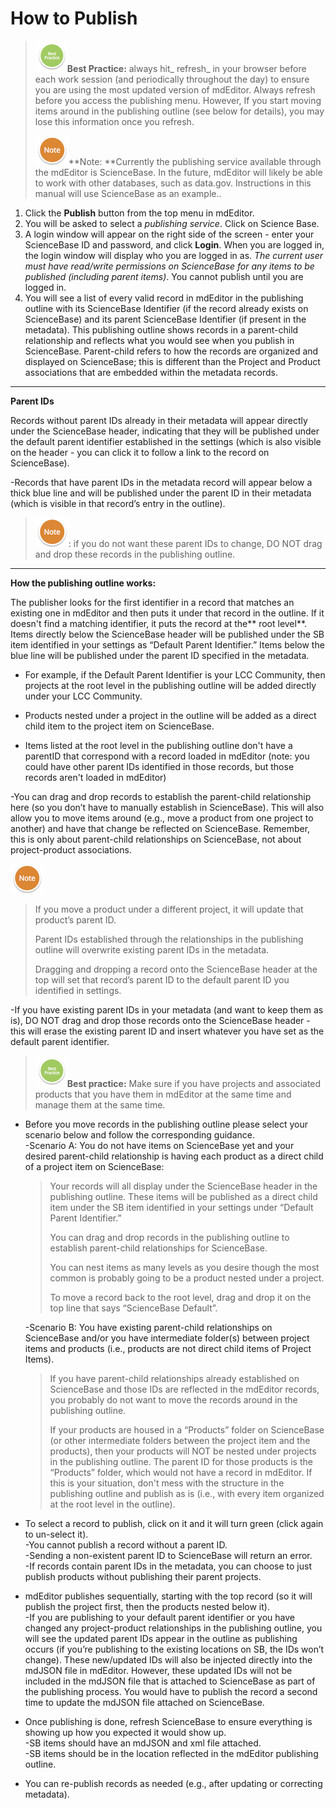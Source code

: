 # How to Publish

> ![](/assets/BestPracticeSmall.png)**Best Practice:** always hit_ refresh_ in your browser before each work session \(and periodically throughout the day\) to ensure you are using the most updated version of mdEditor. Always refresh before you access the publishing menu. However, If you start moving items around in the publishing outline \(see below for details\), you may lose this information once you refresh.
>
> ![](/assets/NoteSmall.png)**Note: **Currently the  publishing service available through the mdEditor is ScienceBase. In the future, mdEditor will likely be able to work with other databases, such as data.gov. Instructions in this manual will use ScienceBase as an example..

1. Click the **Publish** button from the top menu in mdEditor.
2. You will be asked to select a _publishing service_. Click on Science Base. 
3. A login window will appear on the right side of the screen - enter your ScienceBase ID and password, and click **Login**. When you are logged in, the login window will display who you are logged in as. _The current user must have read/write permissions on ScienceBase for any items to be published \(including parent items\)_. You cannot publish until you are logged in.
4. You will see a list of every valid record in mdEditor in the publishing outline with its ScienceBase Identifier \(if the record already exists on ScienceBase\) and its parent ScienceBase Identifier \(if present in the metadata\). This publishing outline shows records in a parent-child relationship and reflects what you would see when you publish in ScienceBase. Parent-child refers to how the records are organized and displayed on ScienceBase; this is different than the Project and Product associations that are embedded within the metadata records.

---

**Parent IDs**

Records without parent IDs already in their metadata will appear directly under the ScienceBase header, indicating that they will be published under the default parent identifier established in the settings \(which is also visible on the header - you can click it to follow a link to the record on ScienceBase\).

-Records that have parent IDs in the metadata record will appear below a thick blue line and will be published under the parent ID in their metadata \(which is visible in that record’s entry in the outline\).

> ![](/assets/NoteSmall.png): if you do not want these parent IDs to change, DO NOT drag and drop these records in the publishing outline.

---

**How the publishing outline works:**

The publisher looks for the first identifier in a record that matches an existing one in mdEditor and then puts it under that record in the outline. If it doesn't find a matching identifier, it puts the record at the** root level**. Items directly below the ScienceBase header will be published under the SB item identified in your settings as “Default Parent Identifier.” Items below the blue line will be published under the parent ID specified in the metadata.

* For example, if the Default Parent Identifier is your LCC Community, then projects at the root level in the publishing outline will be added directly under your LCC Community.

* Products nested under a project in the outline will be added as a direct child item to the project item on ScienceBase.

* Items listed at the root level in the publishing outline don't have a parentID that correspond with a record loaded in mdEditor \(note: you could have other parent IDs identified in those records, but those records aren't loaded in mdEditor\)

-You can drag and drop records to establish the parent-child relationship here \(so you don’t have to manually establish in ScienceBase\). This will also allow you to move items around \(e.g., move a product from one project to another\) and have that change be reflected on ScienceBase. Remember, this is only about parent-child relationships on ScienceBase, not about project-product associations.

![](/assets/NoteSmall.png)

> If you move a product under a different project, it will update that product’s parent ID.
>
> Parent IDs established through the relationships in the publishing outline will overwrite existing parent IDs in the metadata.
>
> Dragging and dropping a record onto the ScienceBase header at the top will set that record’s parent ID to the default parent ID you identified in settings.

-If you have existing parent IDs in your metadata \(and want to keep them as is\), DO NOT drag and drop those records onto the ScienceBase header - this will erase the existing parent ID and insert whatever you have set as the default parent identifier.

> ![](/assets/BestPracticeSmall.png)**Best practice:** Make sure if you have projects and associated products that you have them in mdEditor at the same time and manage them at the same time.

* Before you move records in the publishing outline please select your scenario below and follow the corresponding guidance.  
  -Scenario A: You do not have items on ScienceBase yet and your desired parent-child relationship is having each product as a direct child of a project item on ScienceBase:

  > Your records will all display under the ScienceBase header in the publishing outline. These items will be published as a direct child item under the SB item identified in your settings under “Default Parent Identifier.”
  >
  > You can drag and drop records in the publishing outline to establish parent-child relationships for ScienceBase.
  >
  > You can nest items as many levels as you desire though the most common is probably going to be a product nested under a project.
  >
  > To move a record back to the root level, drag and drop it on the top line that says “ScienceBase Default”.

  -Scenario B: You have existing parent-child relationships on ScienceBase and/or you have intermediate folder\(s\) between project items and products \(i.e., products are not direct child items of Project Items\).

  > If you have parent-child relationships already established on ScienceBase and those IDs are reflected in the mdEditor records, you probably do not want to move the records around in the publishing outline.
  >
  > If your products are housed in a “Products” folder on ScienceBase \(or other intermediate folders between the project item and the products\), then your products will NOT be nested under projects in the publishing outline. The parent ID for those products is the “Products” folder, which would not have a record in mdEditor. If this is your situation, don't mess with the structure in the publishing outline and publish as is \(i.e., with every item organized at the root level in the outline\).

* To select a record to publish, click on it and it will turn green \(click again to un-select it\).  
  -You cannot publish a record without a parent ID.  
  -Sending a non-existent parent ID to ScienceBase will return an error.  
  -If records contain parent IDs in the metadata, you can choose to just publish products without publishing their parent projects.

* mdEditor publishes sequentially, starting with the top record \(so it will publish the project first, then the products nested below it\).  
  -If you are publishing to your default parent identifier or you have changed any project-product relationships in the publishing outline, you will see the updated parent IDs appear in the outline as publishing occurs \(if you’re publishing to the existing locations on SB, the IDs won’t change\). These new/updated IDs will also be injected directly into the mdJSON file in mdEditor. However, these updated IDs will not be included in the mdJSON file that is attached to ScienceBase as part of the publishing process. You would have to publish the record a second time to update the mdJSON file attached on ScienceBase.

* Once publishing is done, refresh ScienceBase to ensure everything is showing up how you expected it would show up.  
  -SB items should have an mdJSON and xml file attached.  
  -SB items should be in the location reflected in the mdEditor publishing outline.

* You can re-publish records as needed \(e.g., after updating or correcting metadata\).



